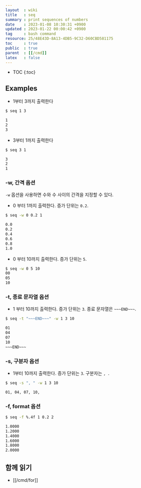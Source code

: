 ```yaml
---
layout  : wiki
title   : seq
summary : print sequences of numbers
date    : 2023-01-08 10:30:31 +0900
updated : 2023-01-22 00:00:42 +0900
tag     : bash command
resource: 25/48E43D-8A13-4DB5-9C32-D60CBD581175
toc     : true
public  : true
parent  : [[/cmd]]
latex   : false
---
```

* TOC
{:toc}

## Examples

- 1부터 3까지 출력한다

```sh
$ seq 1 3

1
2
3
```

- 3부터 1까지 출력한다

```sh
$ seq 3 1

3
2
1
```

### -w, 간격 옵션

`-w` 옵션을 사용하면 수와 수 사이의 간격을 지정할 수 있다.

- 0 부터 1까지 출력한다. 증가 단위는 `0.2`.

```sh
$ seq -w 0 0.2 1

0.0
0.2
0.4
0.6
0.8
1.0
```

- 0 부터 10까지 출력한다. 증가 단위는 `5`.

```sh
$ seq -w 0 5 10
00
05
10
```

### -t, 종료 문자열 옵션

- 1 부터 10까지 출력한다. 증가 단위는 `3`. 종료 문자열은 `~~~END~~~`.

```sh
$ seq -t "~~~END~~~" -w 1 3 10

01
04
07
10
~~~END~~~
```

### -s, 구분자 옵션

- 1부터 10까지 출력한다. 증가 단위는 `3`. 구분자는 `, `.

```sh
$ seq -s ", " -w 1 3 10

01, 04, 07, 10,
```

### -f, format 옵션

```sh
$ seq -f %.4f 1 0.2 2

1.0000
1.2000
1.4000
1.6000
1.8000
2.0000
```

## 함께 읽기

- [[/cmd/for]]
